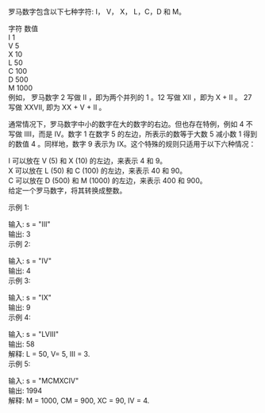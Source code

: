 罗马数字包含以下七种字符: I， V， X， L，C，D 和 M。  

字符          数值  
I             1  
V             5  
X             10  
L             50  
C             100  
D             500  
M             1000  
例如， 罗马数字 2 写做 II ，即为两个并列的 1 。12 写做 XII ，即为 X + II 。 27 写做  XXVII, 即为 XX + V + II 。  

通常情况下，罗马数字中小的数字在大的数字的右边。但也存在特例，例如 4 不写做 IIII，而是 IV。数字 1 在数字 5 的左边，所表示的数等于大数 5 减小数 1 得到的数值 4 。同样地，数字 9 表示为 IX。这个特殊的规则只适用于以下六种情况：

I 可以放在 V (5) 和 X (10) 的左边，来表示 4 和 9。  
X 可以放在 L (50) 和 C (100) 的左边，来表示 40 和 90。  
C 可以放在 D (500) 和 M (1000) 的左边，来表示 400 和 900。  
给定一个罗马数字，将其转换成整数。  
 


示例 1:  

输入: s = "III"  
输出: 3  
示例 2:  

输入: s = "IV"  
输出: 4  
示例 3:  

输入: s = "IX"  
输出: 9  
示例 4:  

输入: s = "LVIII"  
输出: 58  
解释: L = 50, V= 5, III = 3.  
示例 5:  

输入: s = "MCMXCIV"  
输出: 1994  
解释: M = 1000, CM = 900, XC = 90, IV = 4.  